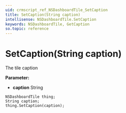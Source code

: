 ```yaml
---
uid: crmscript_ref_NSDashboardTile_SetCaption
title: SetCaption(String caption)
intellisense: NSDashboardTile.SetCaption
keywords: NSDashboardTile, GetCaption
so.topic: reference
---
```


# SetCaption(String caption)

The tile caption

**Parameter:** 
* **caption** String

```crmscript
NSDashboardTile thing;
String caption;
thing.SetCaption(caption);
```

